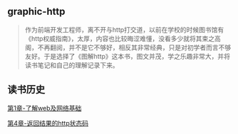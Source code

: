## graphic-http

> 作为前端开发工程师，离不开与http打交道，以前在学校的时候图书馆有《http权威指南》，太厚，内容也比较晦涩难懂，没看多少就将其束之高阁，不再翻阅，并不是它不够好，相反其非常经典，只是对初学者而言不够友好。于是选择了《图解http》这本书，图文并茂，学之乐趣非常大，并将读书笔记和自己的理解记录下来。

## 读书历史

[第1章-了解web及网络基础](https://github.com/qianlongo/graphic-http/blob/master/%E7%AC%AC1%E7%AB%A0-%E4%BA%86%E8%A7%A3web%E5%8F%8A%E7%BD%91%E7%BB%9C%E5%9F%BA%E7%A1%80.md)

[第4章-返回结果的http状态码]()
